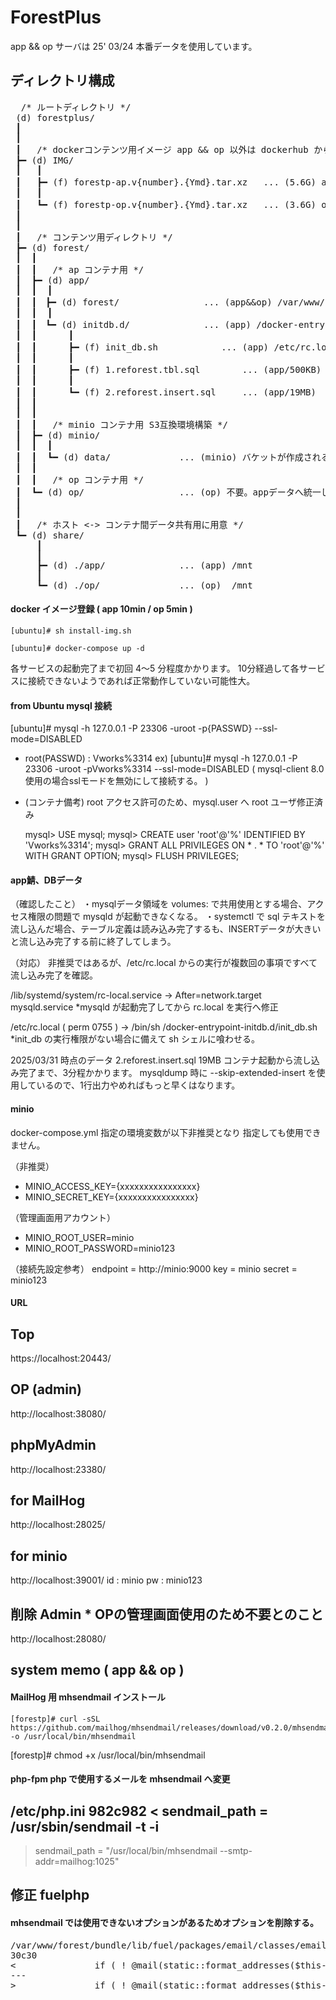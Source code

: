 # ForestPlus
  app && op サーバは 25' 03/24 本番データを使用しています。

## ディレクトリ構成
<pre>
  /* ルートディレクトリ */
 (d) forestplus/
 ┃
 ┃
 ┃   /* dockerコンテンツ用イメージ app && op 以外は dockerhub から取得されます */
 ┣━ (d) IMG/
 ┃   ┃  
 ┃   ┣━ (f) forestp-ap.v{number}.{Ymd}.tar.xz	... (5.6G) app鯖 2025/03/31 v.1.2 です。
 ┃   ┃
 ┃   ┗━ (f) forestp-op.v{number}.{Ymd}.tar.xz	... (3.6G) op鯖 * crontab -l はすべてコメントしています。
 ┃
 ┃
 ┃   /* コンテンツ用ディレクトリ */
 ┣━ (d) forest/
 ┃  ┃
 ┃  ┃   /* ap コンテナ用 */
 ┃  ┣━ (d) app/
 ┃  ┃  ┃
 ┃  ┃　┣━ (d) forest/				... (app&&op) /var/www/forest/
 ┃  ┃  ┃
 ┃  ┃　┗━ (d) initdb.d/				... (app) /docker-entrypoint-initdb.d/
 ┃  ┃      ┃  
 ┃  ┃      ┣━ (f) init_db.sh			... (app) /etc/rc.local にて実行定義。docker-compose run 時のみ実行される想定作成。
 ┃  ┃      ┃
 ┃  ┃      ┣━ (f) 1.reforest.tbl.sql		... (app/500KB) テーブル定義。
 ┃  ┃      ┃
 ┃  ┃      ┗━ (f) 2.reforest.insert.sql		... (app/19MB)	DBデータ。流し込み完了まで3分程度かかります。
 ┃  ┃
 ┃  ┃
 ┃  ┃   /* minio コンテナ用 S3互換環境構築 */
 ┃  ┣━ (d) minio/
 ┃  ┃  ┃
 ┃  ┃  ┗━ (d) data/				... (minio) バケットが作成される共用ディレク
 ┃  ┃	
 ┃  ┃   /* op コンテナ用 */
 ┃  ┗━ (d) op/					... (op) 不要。appデータへ統一したため不要となりました
 ┃
 ┃
 ┃   /* ホスト <-> コンテナ間データ共有用に用意 */	
 ┗━ (d) share/ 
     ┃     
     ┃
     ┣━ (d) ./app/				... (app) /mnt
     ┃
     ┗━ (d) ./op/				... (op)  /mnt
</pre>

#### docker イメージ登録 ( app 10min / op 5min )
```
[ubuntu]# sh install-img.sh
```
```
[ubuntu]# docker-compose up -d
```

各サービスの起動完了まで初回 4～5 分程度かかります。
10分経過して各サービスに接続できないようであれば正常動作していない可能性大。


#### from Ubuntu mysql 接続
[ubuntu]# mysql -h 127.0.0.1 -P 23306 -uroot -p{PASSWD} --ssl-mode=DISABLED


* root(PASSWD) : Vworks%3314
  ex) [ubuntu]# mysql -h 127.0.0.1 -P 23306 -uroot -pVworks%3314 --ssl-mode=DISABLED
  ( mysql-client 8.0 使用の場合sslモードを無効にして接続する。 )

* (コンテナ備考)
  root アクセス許可のため、mysql.user へ root ユーザ修正済み

  mysql> USE mysql;
  mysql> CREATE user 'root'@'%' IDENTIFIED BY 'Vworks%3314';
  mysql> GRANT ALL PRIVILEGES ON * . * TO 'root'@'%' WITH GRANT OPTION;
  mysql> FLUSH PRIVILEGES;


#### app鯖、DBデータ

（確認したこと）
 ・mysqlデータ領域を volumes: で共用使用とする場合、アクセス権限の問題で mysqld が起動できなくなる。
 ・systemctl で sql テキストを流し込んだ場合、テーブル定義は読み込み完了するも、INSERTデータが大きいと流し込み完了する前に終了してしまう。

（対応）
非推奨ではあるが、/etc/rc.local からの実行が複数回の事項ですべて流し込み完了を確認。

/lib/systemd/system/rc-local.service
-> After=network.target mysqld.service
*mysqld が起動完了してから rc.local を実行へ修正

/etc/rc.local ( perm 0755 )
-> /bin/sh /docker-entrypoint-initdb.d/init_db.sh
*init_db の実行権限がない場合に備えて sh シェルに喰わせる。

2025/03/31 時点のデータ 2.reforest.insert.sql 19MB
コンテナ起動から流し込み完了まで、3分程かかります。
mysqldump 時に --skip-extended-insert を使用しているので、1行出力やめればもっと早くはなります。


#### minio

docker-compose.yml 指定の環境変数が以下非推奨となり
指定しても使用できません。

（非推奨）
- MINIO_ACCESS_KEY={xxxxxxxxxxxxxxxx}
- MINIO_SECRET_KEY={xxxxxxxxxxxxxxxx}

（管理画面用アカウント）
- MINIO_ROOT_USER=minio
- MINIO_ROOT_PASSWORD=minio123

（接続先設定参考）
	endpoint = http://minio:9000
	key	 = minio
	secret	 = minio123


#### URL
## Top
https://localhost:20443/

## OP (admin)
http://localhost:38080/

## phpMyAdmin
http://localhost:23380/

## for MailHog
http://localhost:28025/

## for minio
http://localhost:39001/
id : minio
pw : minio123


## 削除 Admin * OPの管理画面使用のため不要とのこと
http://localhost:28080/

## system memo ( app && op )

#### MailHog 用 mhsendmail インストール
```
[forestp]# curl -sSL https://github.com/mailhog/mhsendmail/releases/download/v0.2.0/mhsendmail_linux_amd64 -o /usr/local/bin/mhsendmail
```

[forestp]# chmod +x /usr/local/bin/mhsendmail


#### php-fpm php で使用するメールを mhsendmail へ変更
/etc/php.ini
982c982
< sendmail_path = /usr/sbin/sendmail -t -i
---
> sendmail_path = "/usr/local/bin/mhsendmail --smtp-addr=mailhog:1025"

## 修正 fuelphp
#### mhsendmail では使用できないオプションがあるためオプションを削除する。

<pre>
/var/www/forest/bundle/lib/fuel/packages/email/classes/email/driver/mail.php
30c30
<               if ( ! @mail(static::format_addresses($this->to), $this->subject, $message['body'], $message['header'], '-oi -f '.$return_path))
---
>               if ( ! @mail(static::format_addresses($this->to), $this->subject, $message['body'], $message['header']))
</pre>

